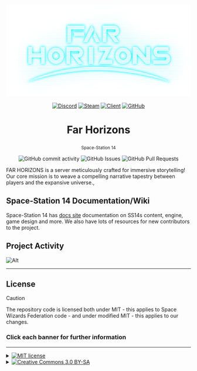 <p align="center">
  <img alt="Space Station 14" width="600" src="Resources/Textures/Logo/logo.png" />
</p>

<div class="header" align="center">

[![Discord](https://img.shields.io/discord/1272545509562777621?label=Discord&logo=discord&logoColor=white)](https://discord.gg/7Z2ZpJDzQA)
[![Steam](https://img.shields.io/badge/Steam-SS14%20-blue)](https://store.steampowered.com/app/1255460/Space_Station_14/)
[![Client](https://img.shields.io/badge/Client-Download-blue)](https://spacestation14.io/about/nightlies/)
[![GitHub](https://img.shields.io/github/stars/ss14Starlight/space-station-14?style=social)]([https://github.com/ss14Starlight/space-station-14])

# Far Horizons
<sub>Space-Station 14</sub>

![GitHub commit activity](https://img.shields.io/github/commit-activity/y/ss14Starlight/space-station-14)
![GitHub Issues](https://img.shields.io/github/issues/ss14Starlight/space-station-14)
![GitHub Pull Requests](https://img.shields.io/github/issues-pr-closed/ss14Starlight/space-station-14)

</div>

FAR HORIZONS is a server meticulously crafted for immersive storytelling! Our core mission is to weave a compelling narrative tapestry between players and the expansive universe., 

## Space-Station 14 Documentation/Wiki

Space-Station 14 has [docs site](https://docs.spacestation14.io/) documentation on SS14s content, engine, game design and more. We also have lots of resources for new contributors to the project.

## Project Activity
![Alt](https://repobeats.axiom.co/api/embed/6d9d589842ff6980c7972b18cf09d8b5b0365de5.svg "Repobeats analytics image")

---

## License

> [!CAUTION]
> The repository code is licensed both under MIT - this applies to Space Wizards Federation code - and under modified MIT - this applies to our changes.

### Click each banner for further information

---

<details>
<summary><a href="#"><img src="https://img.shields.io/badge/licence-MIT-green?style=for-the-badge" alt="MIT license"></a></summary>

>Some files are licensed under [MIT license](https://opensource.org/license/MIT), these files are Space Wizards Federation code.
</details>

<details>
<summary><a href="#"><img src="https://img.shields.io/badge/licence-CC_3.0_BY--SA-lightblue?style=for-the-badge" alt="Creative Commons 3.0 BY-SA"></a></summary>

>All other non-code STARLIGHT Assets, including icons and sound files, are licensed under the [Creative Commons 3.0 BY-SA](https://creativecommons.org/licenses/by-sa/3.0/) license unless otherwise noted in the folder or file.
</details>
